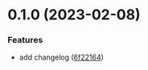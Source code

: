 # 0.1.0 (2023-02-08)


### Features

* add changelog ([6f22164](https://github.com/J-Foggy/greetings-ci/commit/6f22164b20100e63ab27e9ef5cd3024a70b0762a))



